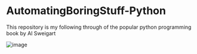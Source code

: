 # AutomatingBoringStuff-Python
This repository is my following through of the popular python programming book by Al Sweigart

![image](https://user-images.githubusercontent.com/45668467/177059590-a1e3bf90-12f6-4603-80a1-05fc5736d29a.png)
